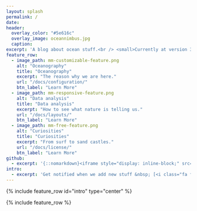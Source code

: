 ```yaml
---
layout: splash
permalink: /
date:
header:
  overlay_color: "#5e616c"
  overlay_image: oceannimbus.jpg
  caption:
excerpt: 'A blog about ocean stuff.<br /> <small>Currently at version 3.1.7</small><br /><br /> {::nomarkdown}<iframe style="display: inline-block;" src="https://ghbtns.com/github-btn.html?user=oceannimbus&repo=oceannimbus&type=star&count=true&size=large" frameborder="0" scrolling="0" width="160px" height="30px"></iframe> <iframe style="display: inline-block;" src="https://ghbtns.com/github-btn.html?user=oceannimbus&repo=oceannimbus&type=fork&count=true&size=large" frameborder="0" scrolling="0" width="158px" height="30px"></iframe>{:/nomarkdown}'
feature_row:
  - image_path: mm-customizable-feature.png
    alt: "Oceanography"
    title: "Oceanography"
    excerpt: "The reason why we are here."
    url: "/docs/configuration/"
    btn_label: "Learn More"
  - image_path: mm-responsive-feature.png
    alt: "Data analysis"
    title: "Data analysis"
    excerpt: "How to see what nature is telling us."
    url: "/docs/layouts/"
    btn_label: "Learn More"
  - image_path: mm-free-feature.png
    alt: "Curiosities"
    title: "Curiosities"
    excerpt: "From surf to sand castles."
    url: "/docs/license/"
    btn_label: "Learn More"
github:
  - excerpt: '{::nomarkdown}<iframe style="display: inline-block;" src="https://ghbtns.com/github-btn.html?user=mmistakes&repo=minimal-mistakes&type=star&count=true&size=large" frameborder="0" scrolling="0" width="160px" height="30px"></iframe> <iframe style="display: inline-block;" src="https://ghbtns.com/github-btn.html?user=mmistakes&repo=minimal-mistakes&type=fork&count=true&size=large" frameborder="0" scrolling="0" width="158px" height="30px"></iframe>{:/nomarkdown}'
intro:
  - excerpt: 'Get notified when we add new stuff &nbsp; [<i class="fa fa-twitter"></i> @oceannimbus](https://twitter.com/oceannimbus){: .btn .btn--twitter}'
---
```


{% include feature_row id="intro" type="center" %}

{% include feature_row %}
